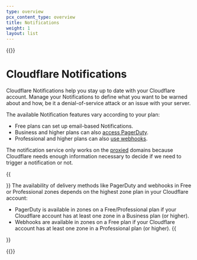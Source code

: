 ```yaml
---
type: overview
pcx_content_type: overview
title: Notifications
weight: 1
layout: list
---
```


{{<content-column>}}

# Cloudflare Notifications

Cloudflare Notifications help you stay up to date with your Cloudflare account. Manage your Notifications to define what you want to be warned about and how, be it a denial-of-service attack or an issue with your server.

The available Notification features vary according to your plan:

* Free plans can set up email-based Notifications.
* Business and higher plans can also [access PagerDuty](/notifications/create-notifications/create-pagerduty/).
* Professional and higher plans can also [use webhooks](/notifications/create-notifications/configure-webhooks/).
  
The notification service only works on the [proxied](/dns/manage-dns-records/reference/proxied-dns-records/) domains because Cloudflare needs enough information necessary to decide if we need to trigger a notification or not.

{{<Aside type="note">}}
The availability of delivery methods like PagerDuty and webhooks in Free or Professional zones depends on the highest zone plan in your Cloudflare account:

* PagerDuty is available in zones on a Free/Professional plan if your Cloudflare account has at least one zone in a Business plan (or higher).
* Webhooks are available in zones on a Free plan if your Cloudflare account has at least one zone in a Professional plan (or higher).
{{</Aside>}}

{{</content-column>}}
